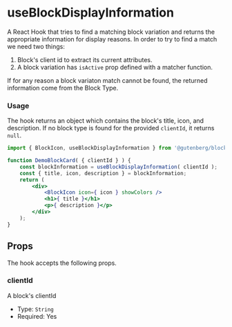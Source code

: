 # useBlockDisplayInformation

A React Hook that tries to find a matching block variation and returns the appropriate information for display reasons. In order to try to find a match we need two things:

1. Block's client id to extract its current attributes.
2. A block variation has `isActive` prop defined with a matcher function.

If for any reason a block variaton match cannot be found, the returned information come from the Block Type.

### Usage

The hook returns an object which contains the block's title, icon, and description. If no block type is found for the provided `clientId`, it returns `null`.

```jsx
import { BlockIcon, useBlockDisplayInformation } from '@gutenberg/block-editor';

function DemoBlockCard( { clientId } ) {
	const blockInformation = useBlockDisplayInformation( clientId );
	const { title, icon, description } = blockInformation;
	return (
		<div>
			<BlockIcon icon={ icon } showColors />
			<h1>{ title }</h1>
			<p>{ description }</p>
		</div>
	);
}
```

## Props

The hook accepts the following props.

### clientId

A block's clientId

-   Type: `String`
-   Required: Yes
